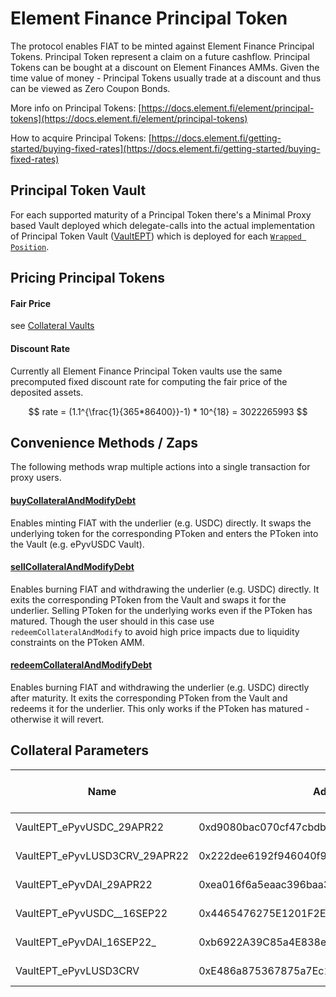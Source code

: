 # Element Finance Principal Token

The protocol enables FIAT to be minted against Element Finance Principal Tokens. Principal Token represent a claim on a future cashflow. Principal Tokens can be bought at a discount on Element Finances AMMs. Given the time value of money - Principal Tokens usually trade at a discount and thus can be viewed as Zero Coupon Bonds.

More info on Principal Tokens: [https://docs.element.fi/element/principal-tokens](https://docs.element.fi/element/principal-tokens)

How to acquire Principal Tokens: [https://docs.element.fi/getting-started/buying-fixed-rates](https://docs.element.fi/getting-started/buying-fixed-rates)

## Principal Token Vault

For each supported maturity of a Principal Token there's a Minimal Proxy based Vault deployed which delegate-calls into the actual implementation of Principal Token Vault ([VaultEPT](https://github.com/fiatdao/vaults/blob/main/src/VaultEPT.sol)) which is deployed for each [`Wrapped Position`](https://docs.element.fi/element/element-smart-contracts/core-protocol-contracts/wrapped-position).

## Pricing Principal Tokens

#### Fair Price

see [Collateral Vaults](../collateral-vaults.md)

#### Discount Rate

Currently all Element Finance Principal Token vaults use the same precomputed fixed discount rate for computing the fair price of the deposited assets.

$$
rate = (1.1^{\frac{1}{365*86400}}-1) * 10^{18} = 3022265993
$$

## Convenience Methods / Zaps

The following methods wrap multiple actions into a single transaction for proxy users.

#### [buyCollateralAndModifyDebt](https://github.com/fiatdao/actions/blob/main/src/vault/VaultEPTActions.sol#L137)

Enables minting FIAT with the underlier (e.g. USDC) directly. It swaps the underlying token for the corresponding PToken and enters the PToken into the Vault (e.g. ePyvUSDC Vault).

#### [sellCollateralAndModifyDebt](https://github.com/fiatdao/actions/blob/main/src/vault/VaultEPTActions.sol#L177)

Enables burning FIAT and withdrawing the underlier (e.g. USDC) directly. It exits the corresponding PToken from the Vault and swaps it for the underlier. Selling PToken for the underlying works even if the PToken has matured. Though the user should in this case use `redeemCollateralAndModify` to avoid high price impacts due to liquidity constraints on the PToken AMM.

#### [redeemCollateralAndModifyDebt](https://github.com/fiatdao/actions/blob/main/src/vault/VaultEPTActions.sol#L218)

Enables burning FIAT and withdrawing the underlier (e.g. USDC) directly after maturity. It exits the corresponding PToken from the Vault and redeems it for the underlier. This only works if the PToken has matured - otherwise it will revert.

## Collateral Parameters

| Name                            | Address                                    | Liquidation Ratio | Borrow Rate (Annualized) | Debt Floor | Debt Ceiling    | Multiplier | Auction Duration (Max.) | Auction Debt Floor |
| ------------------------------- | ------------------------------------------ | ----------------- | ------------------------ | ---------- | --------------- | ---------- | ----------------------- | ------------------ |
| VaultEPT\_ePyvUSDC\_29APR22     | 0xd9080bac070cf47cbdb7223d2440cf8e978e6b45 | \~95.23%          | 1%                       | 250 FIAT   | 25,000,000 FIAT | 1.05x      | 90 hours                | 250.25 FIAT        |
| VaultEPT\_ePyvLUSD3CRV\_29APR22 | 0x222dee6192f946040f97aadb386fafa4e6310cdc | \~95.23%          | 1%                       | 250 FIAT   | 3,500,000 FIAT  | 1.05x      | 90 hours                | 250.25 FIAT        |
| VaultEPT\_ePyvDAI\_29APR22      | 0xea016f6a5eaac396baa3aa712e8d3f20764cbb1f | \~95.23%          | 1%                       | 250 FIAT   | 3,500,000 FIAT  | 1.05x      | 90 hours                | 250.25 FIAT        |
| VaultEPT_ePyvUSDC_\_16SEP22     | 0x4465476275E1201F2E5Ab9479E6a51c7875Ce700 | \~95.23%          | 1%                       | 250 FIAT   | 25,000,000 FIAT | 1.05x      | 90 hours                | 250.25 FIAT        |
| VaultEPT_ePyvDAI\_16SEP22_      | 0xb6922A39C85a4E838e1499A8B7465BDca2E49491 | \~95.23%          | 1%                       | 250 FIAT   | 3,500,000 FIAT  | 1.05x      | 90 hours                | 250.25 FIAT        |
| VaultEPT\_ePyvLUSD3CRV          | 0xE486a875367875a7Ec1DfE40510B6Ed217849737 | \~95.23%          | 1%                       | 250 FIAT   | 3,500,000 FIAT  | 1.05x      | 90 hours                | 250.25 FIAT        |

